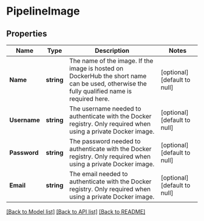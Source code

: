 # PipelineImage

## Properties
Name | Type | Description | Notes
------------ | ------------- | ------------- | -------------
**Name** | **string** | The name of the image. If the image is hosted on DockerHub the short name can be used, otherwise the fully qualified name is required here. | [optional] [default to null]
**Username** | **string** | The username needed to authenticate with the Docker registry. Only required when using a private Docker image. | [optional] [default to null]
**Password** | **string** | The password needed to authenticate with the Docker registry. Only required when using a private Docker image. | [optional] [default to null]
**Email** | **string** | The email needed to authenticate with the Docker registry. Only required when using a private Docker image. | [optional] [default to null]

[[Back to Model list]](../README.md#documentation-for-models) [[Back to API list]](../README.md#documentation-for-api-endpoints) [[Back to README]](../README.md)


